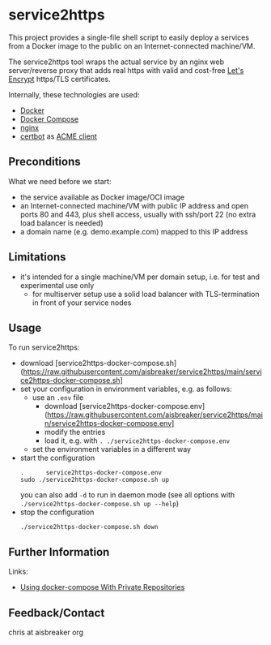 # service2https

This project provides a single-file shell script 
to easily deploy a services from a Docker image 
to the public on an Internet-connected machine/VM.

The service2https tool wraps the actual service
by an nginx web server/reverse proxy
that adds real https with valid and cost-free
[Let's Encrypt](https://letsencrypt.org/) https/TLS certificates.

Internally, these technologies are used:
* [Docker](https://www.docker.com/)
* [Docker Compose](https://docs.docker.com/compose/)
* [nginx](https://www.nginx.com/)
* [certbot](https://certbot.eff.org/) as [ACME client](https://letsencrypt.org/de/docs/client-options/)


Preconditions
-------------
What we need before we start:
* the service available as Docker image/OCI image
* an Internet-connected machine/VM with public IP address and open ports 80 and 443,
  plus shell access, usually with ssh/port 22 (no extra load balancer is needed)
* a domain name (e.g. demo.example.com) mapped to this IP address


Limitations
-----------
* it's intended for a single machine/VM per domain setup, i.e. for test and experimental use only
  * for multiserver setup use a solid load balancer with TLS-termination in front of your service nodes


Usage
-----
To run service2https:
* download [service2https-docker-compose.sh](https://raw.githubusercontent.com/aisbreaker/service2https/main/service2https-docker-compose.sh]
* set your configuration in environment variables, e.g. as follows:
  * use an `.env` file
    * download [service2https-docker-compose.env](https://raw.githubusercontent.com/aisbreaker/service2https/main/service2https-docker-compose.env]
    * modify the entries
    * load it, e.g. with `. ./service2https-docker-compose.env`
  * set the environment variables in a different way
* start the configuration
    ```
    .      service2https-docker-compose.env
    sudo ./service2https-docker-compose.sh up
    ```
  you can also add `-d` to run in daemon mode (see all options with `./service2https-docker-compose.sh up --help`)
* stop the configuration
    ```
    ./service2https-docker-compose.sh down
    ```


Further Information
-------------------
Links:
* [Using docker-compose With Private Repositories](https://www.baeldung.com/linux/docker-compose-private-repositories)



Feedback/Contact
----------------

chris at aisbreaker  org

